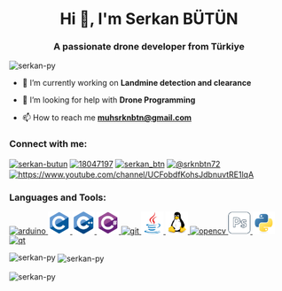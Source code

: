 
<h1 align="center">Hi 👋, I'm Serkan BÜTÜN</h1>
<h3 align="center">A passionate drone developer from Türkiye</h3>


<p align="left"> <img src="https://komarev.com/ghpvc/?username=serkan-py&label=Profile%20views&color=0e75b6&style=flat" alt="serkan-py" /> </p>

- 🔭 I’m currently working on **Landmine detection and clearance**

- 🤝 I’m looking for help with **Drone Programming**

- 📫 How to reach me **muhsrknbtn@gmail.com**

<h3 align="left">Connect with me:</h3>
<p align="left">
<a href="https://linkedin.com/in/serkan-butun" target="blank"><img align="center" src="https://raw.githubusercontent.com/rahuldkjain/github-profile-readme-generator/master/src/images/icons/Social/linked-in-alt.svg" alt="serkan-butun" height="30" width="40" /></a>
<a href="https://stackoverflow.com/users/18047197" target="blank"><img align="center" src="https://raw.githubusercontent.com/rahuldkjain/github-profile-readme-generator/master/src/images/icons/Social/stack-overflow.svg" alt="18047197" height="30" width="40" /></a>
<a href="https://instagram.com/serkan_btn" target="blank"><img align="center" src="https://raw.githubusercontent.com/rahuldkjain/github-profile-readme-generator/master/src/images/icons/Social/instagram.svg" alt="serkan_btn" height="30" width="40" /></a>
<a href="https://medium.com/@srknbtn72" target="blank"><img align="center" src="https://raw.githubusercontent.com/rahuldkjain/github-profile-readme-generator/master/src/images/icons/Social/medium.svg" alt="@srknbtn72" height="30" width="40" /></a>
<a href="https://www.youtube.com/channel/UCFobdfKohsJdbnuvtRE1lqA" target="blank"><img align="center" src="https://raw.githubusercontent.com/rahuldkjain/github-profile-readme-generator/master/src/images/icons/Social/youtube.svg" alt="https://www.youtube.com/channel/UCFobdfKohsJdbnuvtRE1lqA" height="30" width="40" /></a>
</p>

<h3 align="left">Languages and Tools:</h3>
<p align="left"> <a href="https://www.arduino.cc/" target="_blank" rel="noreferrer"> <img src="https://cdn.worldvectorlogo.com/logos/arduino-1.svg" alt="arduino" width="40" height="40"/> </a> <a href="https://www.cprogramming.com/" target="_blank" rel="noreferrer"> <img src="https://raw.githubusercontent.com/devicons/devicon/master/icons/c/c-original.svg" alt="c" width="40" height="40"/> </a> <a href="https://www.w3schools.com/cpp/" target="_blank" rel="noreferrer"> <img src="https://raw.githubusercontent.com/devicons/devicon/master/icons/cplusplus/cplusplus-original.svg" alt="cplusplus" width="40" height="40"/> </a> <a href="https://www.w3schools.com/cs/" target="_blank" rel="noreferrer"> <img src="https://raw.githubusercontent.com/devicons/devicon/master/icons/csharp/csharp-original.svg" alt="csharp" width="40" height="40"/> </a> <a href="https://git-scm.com/" target="_blank" rel="noreferrer"> <img src="https://www.vectorlogo.zone/logos/git-scm/git-scm-icon.svg" alt="git" width="40" height="40"/> </a> <a href="https://www.java.com" target="_blank" rel="noreferrer"> <img src="https://raw.githubusercontent.com/devicons/devicon/master/icons/java/java-original.svg" alt="java" width="40" height="40"/> </a> <a href="https://www.linux.org/" target="_blank" rel="noreferrer"> <img src="https://raw.githubusercontent.com/devicons/devicon/master/icons/linux/linux-original.svg" alt="linux" width="40" height="40"/> </a> <a href="https://opencv.org/" target="_blank" rel="noreferrer"> <img src="https://www.vectorlogo.zone/logos/opencv/opencv-icon.svg" alt="opencv" width="40" height="40"/> </a> <a href="https://www.photoshop.com/en" target="_blank" rel="noreferrer"> <img src="https://raw.githubusercontent.com/devicons/devicon/master/icons/photoshop/photoshop-line.svg" alt="photoshop" width="40" height="40"/> </a> <a href="https://www.python.org" target="_blank" rel="noreferrer"> <img src="https://raw.githubusercontent.com/devicons/devicon/master/icons/python/python-original.svg" alt="python" width="40" height="40"/> </a> <a href="https://www.qt.io/" target="_blank" rel="noreferrer"> <img src="https://upload.wikimedia.org/wikipedia/commons/0/0b/Qt_logo_2016.svg" alt="qt" width="40" height="40"/> </a> </p>

<p><img align="left" src="https://github-readme-stats.vercel.app/api/top-langs?username=serkan-py&show_icons=true&locale=en&layout=compact" alt="serkan-py" /></p>

<p>&nbsp;<img align="center" src="https://github-readme-stats.vercel.app/api?username=serkan-py&show_icons=true&locale=en" alt="serkan-py" /></p>

<p><img align="center" src="https://github-readme-streak-stats.herokuapp.com/?user=serkan-py&" alt="serkan-py" /></p>
